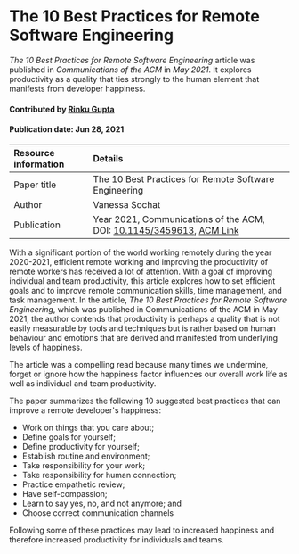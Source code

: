 # The 10 Best Practices for Remote Software Engineering
<!--- deck text start --->
*The 10 Best Practices for Remote Software Engineering* article was published in *Communications of the ACM* in *May 2021*. It explores productivity as a quality that ties strongly to the human element that manifests from developer happiness.
<!--- deck text end --->

#### Contributed by [Rinku Gupta](https://github.com/rinkug)

#### Publication date: Jun 28, 2021

Resource information | Details
:--- | :--- 
Paper title  | The 10 Best Practices for Remote Software Engineering
Author | Vanessa Sochat
Publication | Year 2021, Communications of the ACM, DOI: [10.1145/3459613](https://dl.acm.org/doi/fullHtml/10.1145/3459613), [ACM Link](https://cacm.acm.org/opinion/articles/252174-the-10-best-practices-for-remote-software-engineering/fulltext)

With a significant portion of the world working remotely during the year 2020-2021, efficient remote working and improving the productivity of remote workers has received a lot of attention. With a goal of improving individual and team productivity, this article explores how to set efficient goals and to improve remote communication skills, time management, and task management. In the article, *The 10 Best Practices for Remote Software Engineering*, which was published in Communications of the ACM in May 2021, the author contends that productivity is perhaps a quality that is not easily measurable by tools and techniques but is rather based on human behaviour and emotions that are derived and manifested from underlying levels of happiness.

The article was a compelling read because many times we undermine, forget or ignore how the happiness factor influences our overall work life as well as individual and team productivity.

The paper summarizes the following 10 suggested best practices that can improve a remote developer's happiness:
* Work on things that you care about;
* Define goals for yourself;
* Define productivity for yourself;
* Establish routine and environment;
* Take responsibility for your work;
* Take responsibility for human connection;
* Practice empathetic review;
* Have self-compassion;
* Learn to say yes, no, and not anymore; and
* Choose correct communication channels

Following some of these practices may lead to increased happiness and therefore increased productivity for individuals and teams.

<!---
Publish: yes
Topics: personal productivity and sustainability
Pinned: no
RSS update: 2021-06-28
--->
